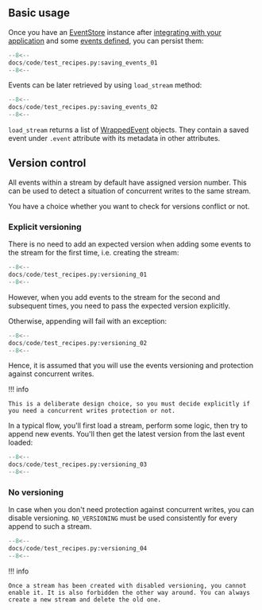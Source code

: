## Basic usage

Once you have an [EventStore](../reference/event_store.md) instance after [integrating with your application](integrate.md) and some [events defined](defining_events.md), you can persist them:

```python
--8<--
docs/code/test_recipes.py:saving_events_01
--8<--
```

Events can be later retrieved by using `load_stream` method:

```python
--8<--
docs/code/test_recipes.py:saving_events_02
--8<--
```

`load_stream` returns a list of [WrappedEvent](../reference/wrapped_event.md) objects. They contain a saved event under `.event` attribute with its metadata in other attributes.

## Version control

All events within a stream by default have assigned version number. This can be used to detect a situation of concurrent writes to the same stream.

You have a choice whether you want to check for versions conflict or not.

### Explicit versioning

There is no need to add an expected version when adding some events to the stream for the first time, i.e. creating the stream:

```python
--8<--
docs/code/test_recipes.py:versioning_01
--8<--
```

However, when you add events to the stream for the second and subsequent times, you need to pass the expected version explicitly.

Otherwise, appending will fail with an exception:

```python
--8<--
docs/code/test_recipes.py:versioning_02
--8<--
```

Hence, it is assumed that you will use the events versioning and protection against concurrent writes.

!!! info

    This is a deliberate design choice, so you must decide explicitly if you need a concurrent writes protection or not.

In a typical flow, you'll first load a stream, perform some logic, then try to append new events. You'll then get the latest version from the last event loaded:

```python
--8<--
docs/code/test_recipes.py:versioning_03
--8<--
```

### No versioning

In case when you don't need protection against concurrent writes, you can disable versioning. `NO_VERSIONING` must be used consistently for every append to such a stream.

```python
--8<--
docs/code/test_recipes.py:versioning_04
--8<--
```

!!! info

    Once a stream has been created with disabled versioning, you cannot enable it. It is also forbidden the other way around. You can always create a new stream and delete the old one.
